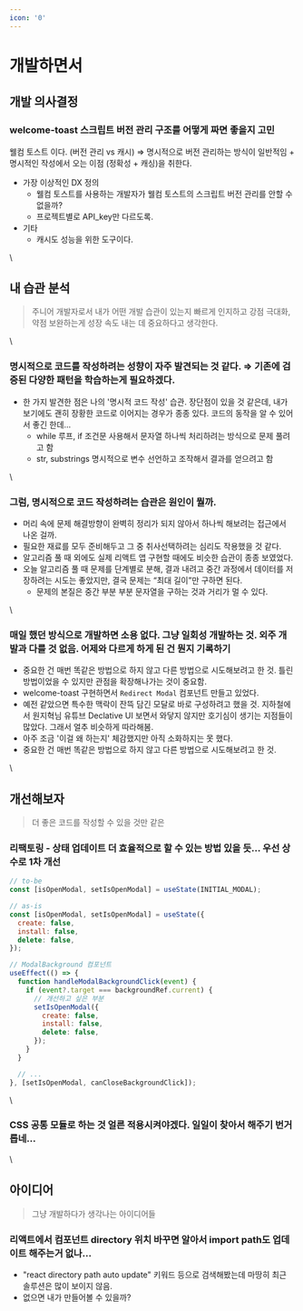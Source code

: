```yaml
---
icon: '0'
---
```


# 개발하면서

## 개발 의사결정

### welcome-toast 스크립트 버전 관리 구조를 어떻게 짜면 좋을지 고민

웰컴 토스트 이다. (버전 관리 vs 캐시) ⇒ 명시적으로 버전 관리하는 방식이 일반적임 + 명시적인 작성에서 오는 이점 (정확성 + 캐싱)을 취한다.

* 가장 이상적인 DX 정의
  * 웰컴 토스트를 사용하는 개발자가 웰컴 토스트의 스크립트 버전 관리를 안할 수 없을까?
  * 프로젝트별로 API\_key만 다르도록.
* 기타
  * 캐시도 성능을 위한 도구이다.

\


## 내 습관 분석

> 주니어 개발자로서 내가 어떤 개발 습관이 있는지 빠르게 인지하고 강점 극대화, 약점 보완하는게 성장 속도 내는 데 중요하다고 생각한다.

\


### 명시적으로 코드를 작성하려는 성향이 자주 발견되는 것 같다. ⇒ 기존에 검증된 다양한 패턴을 학습하는게 필요하겠다.

* 한 가지 발견한 점은 나의 '명시적 코드 작성' 습관. 장단점이 있을 것 같은데, 내가 보기에도 괜히 장황한 코드로 이어지는 경우가 종종 있다. 코드의 동작을 알 수 있어서 좋긴 한데…
  * ⁠while 루프, if 조건문 사용해서 문자열 하나씩 처리하려는 방식으로 문제 풀려고 함
  * str, ⁠substrings 명시적으로 변수 선언하고 조작해서 결과를 얻으려고 함

\


### 그럼, 명시적으로 코드 작성하려는 습관은 원인이 뭘까.

* 머리 속에 문제 해결방향이 완벽히 정리가 되지 않아서 하나씩 해보려는 접근에서 나온 걸까.
* 필요한 재료를 모두 준비해두고 그 중 취사선택하려는 심리도 작용했을 것 같다.
* 알고리즘 풀 때 외에도 실제 리액트 앱 구현할 때에도 비슷한 습관이 종종 보였었다.
* 오늘 알고리즘 풀 때 문제를 단계별로 분해, 결과 내려고 중간 과정에서 데이터를 저장하려는 시도는 좋았지만, 결국 문제는 “최대 길이”만 구하면 된다.
  * 문제의 본질은 중간 부분 부분 문자열을 구하는 것과 거리가 멀 수 있다.

\


### 매일 했던 방식으로 개발하면 소용 없다. 그냥 일회성 개발하는 것. 외주 개발과 다를 것 없음. 어제와 다르게 하게 된 건 뭔지 기록하기

* 중요한 건 매번 똑같은 방법으로 하지 않고 다른 방법으로 시도해보려고 한 것. 틀린 방법이었을 수 있지만 관점을 확장해나가는 것이 중요함.
* welcome-toast 구현하면서 `Redirect Modal` 컴포넌트 만들고 있었다.
* 예전 같았으면 특수한 맥락이 잔뜩 담긴 모달로 바로 구성하려고 했을 것. 지하철에서 원지혁님 유튜브 Declative UI 보면서 와닿지 않지만 호기심이 생기는 지점들이 많았다. 그래서 얼추 비슷하게 따라해봄.
* 아주 조금 '이걸 왜 하는지' 체감했지만 아직 소화하지는 못 했다.
* 중요한 건 매번 똑같은 방법으로 하지 않고 다른 방법으로 시도해보려고 한 것.

\


## 개선해보자

> 더 좋은 코드를 작성할 수 있을 것만 같은

### 리팩토링 - 상태 업데이트 더 효율적으로 할 수 있는 방법 있을 듯… 우선 상수로 1차 개선

```js
// to-be
const [isOpenModal, setIsOpenModal] = useState(INITIAL_MODAL);

// as-is
const [isOpenModal, setIsOpenModal] = useState({
  create: false,
  install: false,
  delete: false,
});

// ModalBackground 컴포넌트
useEffect(() => {
  function handleModalBackgroundClick(event) {
    if (event?.target === backgroundRef.current) {
      // 개선하고 싶은 부분
      setIsOpenModal({
        create: false,
        install: false,
        delete: false,
      });
    }
  }

  // ...
}, [setIsOpenModal, canCloseBackgroundClick]);
```

\


### CSS 공통 모듈로 하는 것 얼른 적용시켜야겠다. 일일이 찾아서 해주기 번거롭네…

\


## 아이디어

> 그냥 개발하다가 생각나는 아이디어들

### 리액트에서 컴포넌트 directory 위치 바꾸면 알아서 import path도 업데이트 해주는거 없나…

* "react directory path auto update" 키워드 등으로 검색해봤는데 마땅히 최근 솔루션은 많이 보이지 않음.
* 없으면 내가 만들어볼 수 있을까?
